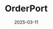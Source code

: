 ---  
layout: startup_page  
title: "OrderPort"  
id: "orderport.net"  
permalink: "/orderportorderport.net03112025/"  
website: "https://orderport.net/"  
funding_round: "Strategic Investment"  
funding_amount: ""  
investors: "Performant Capital"  
about: "OrderPort provides software solutions for wineries and beverage alcohol producers, offering point of sale, loyalty program management, wine club management, eCommerce, customer relationship management, marketing, and reservations solutions. Their technology supports in-person experiences at wineries and tasting rooms as well as eCommerce transactions."  
markets: "E-Commerce, Loyalty Programs, Point of Sale, Reservations, Winery"  
hq: "Bellevue, Washington, United States"  
founded_year: "2002"  
linkedin: "https://www.linkedin.com/company/orderport"  
twitter: ""  
instagram: ""  
facebook: "https://www.facebook.com/OrderPort/"  
crunchbase: "https://www.crunchbase.com/organization/orderport"  
pitchbook: "https://pitchbook.com/profiles/company/329632-57"  

date_display: "11-Mar-2025"  
date: "2025-03-11"

# SEO Optimization  
meta_title: "OrderPort - Strategic Investment"  
meta_description: "OrderPort, OrderPort provides software solutions for wineries and beverage alcohol producers, offering point of sale, loyalty program management, wine club manag..."  
meta_keywords: "OrderPort, E-Commerce, Loyalty Programs, Point of Sale, Reservations, Winery, Strategic Investment funding"  
canonical_url: "https://startup.projectstartups.com/orderportorderport.net03112025/"  
---